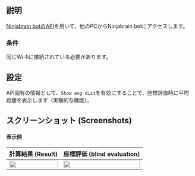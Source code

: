 ## 説明
[Ninjabrain botのAPI](https://github.com/Ninjabrain1/Ninjabrain-Bot/wiki/API)を用いて、他のPCからNinjabrain botにアクセスします。

### 条件
同じWi-fiに接続されている必要があります。

## 設定
API固有の情報として、`Show avg dist`を有効にすることで、座標評価時に平均距離を表示します（実験的な機能）。

## スクリーンショット (Screenshots)
#### 表示例
| 計算結果 (Result) | 座標評価 (blind evaluation) |
----|---- 
| <img src="https://github.com/user-attachments/assets/6552e10f-3f52-4074-bd54-63eed32c1323" width="100%" /> | <img src="https://github.com/user-attachments/assets/cb02eff9-7589-43d1-9249-808f50d86a26" width="100%" />  |
